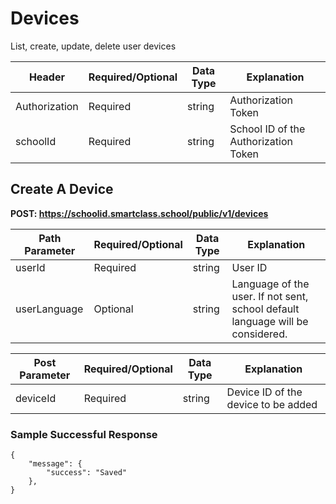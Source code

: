 # Devices
List, create, update, delete user devices

Header | Required/Optional | Data Type | Explanation
------ | ----------------- | --------- | -----------
Authorization | Required | string | Authorization Token
schoolId | Required | string | School ID of the Authorization Token


## Create A Device

**POST: https://schoolid.smartclass.school/public/v1/devices**

Path Parameter | Required/Optional | Data Type | Explanation
-------------- | ----------------- | --------- | -----------
userId | Required | string | User ID
userLanguage | Optional | string | Language of the user. If not sent, school default language will be considered.

Post Parameter | Required/Optional | Data Type | Explanation
-------------- | ----------------- | --------- | -----------
deviceId | Required | string | Device ID of the device to be added

### Sample Successful Response
```
{
    "message": {
        "success": "Saved"
    },
}
```
